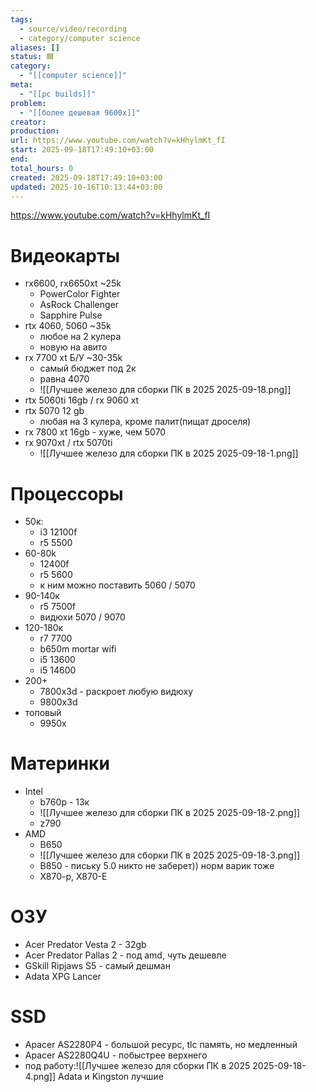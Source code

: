 ```yaml
---
tags:
  - source/video/recording
  - category/computer science
aliases: []
status: 🟦
category:
  - "[[computer science]]"
meta:
  - "[[pc builds]]"
problem:
  - "[[более дешевая 9600х]]"
creator: 
production: 
url: https://www.youtube.com/watch?v=kHhylmKt_fI
start: 2025-09-18T17:49:10+03:00
end: 
total_hours: 0
created: 2025-09-18T17:49:10+03:00
updated: 2025-10-16T10:13:44+03:00
---
```


https://www.youtube.com/watch?v=kHhylmKt_fI
# Видеокарты

- rx6600, rx6650xt ~25k
	- PowerColor Fighter
	- AsRock Challenger
	- Sapphire Pulse
- rtx 4060, 5060 ~35k
	- любое на 2 кулера
	- новую на авито
- rx 7700 xt Б/У ~30-35k
	- самый бюджет под 2к
	- равна 4070
	- ![[Лучшее железо для сборки ПК в 2025 2025-09-18.png]]
- rtx 5060ti 16gb / rx 9060 xt
- rtx 5070 12 gb
	- любая на 3 кулера, кроме палит(пищат дроселя)
- rx 7800 xt 16gb - хуже, чем 5070
- rx 9070xt / rtx 5070ti
	- ![[Лучшее железо для сборки ПК в 2025 2025-09-18-1.png]]
# Процессоры
- 50к:
	- i3 12100f
	- r5 5500
- 60-80k
	- 12400f
	- r5 5600
	- к ним можно поставить 5060 / 5070
- 90-140к
	- r5 7500f
	- видюхи 5070 / 9070
- 120-180к
	- r7 7700
	- b650m mortar wifi
	- i5 13600
	- i5 14600
- 200+
	- 7800x3d - раскроет любую видюху
	- 9800x3d
- топовый
	- 9950x
# Материнки
- Intel
	- b760p - 13к
	- ![[Лучшее железо для сборки ПК в 2025 2025-09-18-2.png]]
	- z790
- AMD
	- B650
	- ![[Лучшее железо для сборки ПК в 2025 2025-09-18-3.png]]
	- B850 - письку 5.0 никто не заберет)) норм варик тоже
	- X870-p, X870-E
# ОЗУ
- Acer Predator Vesta 2 - 32gb
- Acer Predator Pallas 2 - под amd, чуть дешевле
- GSkill Ripjaws S5 - самый дешман
- Adata XPG Lancer
# SSD
- Apacer AS2280P4 - большой ресурс, tlc память, но медленный
- Apacer AS2280Q4U - побыстрее верхнего
- под работу:![[Лучшее железо для сборки ПК в 2025 2025-09-18-4.png]] Adata и Kingston лучшие
